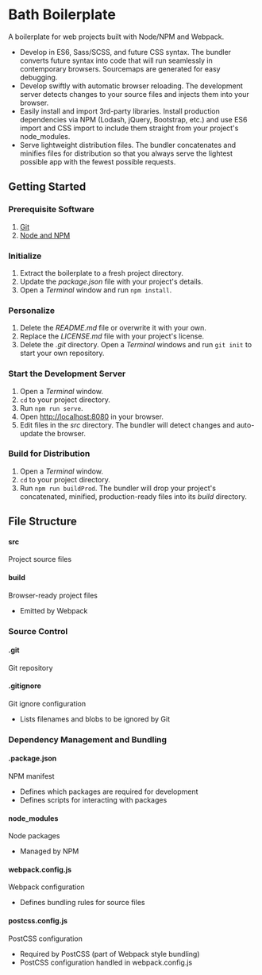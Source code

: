 # Bath Boilerplate

A boilerplate for web projects built with Node/NPM and Webpack.

* Develop in ES6, Sass/SCSS, and future CSS syntax. The bundler converts future syntax into code that will run seamlessly in contemporary browsers. Sourcemaps are generated for easy debugging.
* Develop swiftly with automatic browser reloading. The development server detects changes to your source files and injects them into your browser.
* Easily install and import 3rd-party libraries. Install production dependencies via NPM (Lodash, jQuery, Bootstrap, etc.) and use ES6 import and CSS import to include them straight from your project's node_modules.
* Serve lightweight distribution files. The bundler concatenates and minifies files for distribution so that you always serve the lightest possible app with the fewest possible requests.

## Getting Started

### Prerequisite Software
1. [Git](https://git-scm.com/book/en/v2/Getting-Started-Installing-Git)
1. [Node and NPM](https://nodejs.org/en/download)

### Initialize
1. Extract the boilerplate to a fresh project directory.
1. Update the *package.json* file with your project's details.
1. Open a *Terminal* window and run `npm install`.

### Personalize
1. Delete the *README.md* file or overwrite it with your own.
1. Replace the *LICENSE.md* file with your project's license.
1. Delete the *.git* directory. Open a *Terminal* windows and run `git init` to start your own repository.

### Start the Development Server
1. Open a *Terminal* window.
1. `cd` to your project directory.
1. Run `npm run serve`.
1. Open [http://localhost:8080](http://localhost:8080) in your browser.
1. Edit files in the *src* directory. The bundler will detect changes and auto-update the browser.

### Build for Distribution
1. Open a *Terminal* window.
1. `cd` to your project directory.
1. Run `npm run buildProd`. The bundler will drop your project's concatenated, minified, production-ready files into its *build* directory.

## File Structure

#### src
Project source files

#### build
Browser-ready project files

* Emitted by Webpack

### Source Control

#### .git
Git repository

#### .gitignore
Git ignore configuration

* Lists filenames and blobs to be ignored by Git

### Dependency Management and Bundling

#### .package.json
NPM manifest

* Defines which packages are required for development
* Defines scripts for interacting with packages

#### node_modules
Node packages

* Managed by NPM

#### webpack.config.js
Webpack configuration

* Defines bundling rules for source files

#### postcss.config.js
PostCSS configuration

* Required by PostCSS (part of Webpack style bundling)
* PostCSS configuration handled in webpack.config.js
